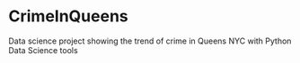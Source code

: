 # CrimeInQueens
Data science project showing the trend of crime in Queens NYC with Python Data Science tools
